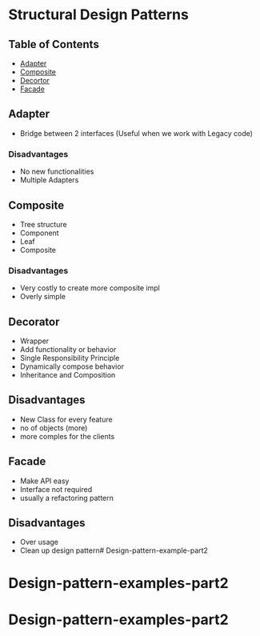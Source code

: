 # Structural Design Patterns
## Table of Contents
- [Adapter](#adapter)
- [Composite](#composite)
- [Decortor](#decorator)
- [Facade](#facade)

## Adapter <a name="adapter"></a>
- Bridge between 2 interfaces (Useful when we work with Legacy code)

### Disadvantages
- No new functionalities
- Multiple Adapters

## Composite <a name="composite"></a>
- Tree structure
- Component
- Leaf
- Composite

### Disadvantages
- Very costly to create more composite impl
- Overly simple

## Decorator <a name="decorator"></a>
- Wrapper
- Add functionality or behavior
- Single Responsibility Principle
- Dynamically compose behavior
- Inheritance and Composition

## Disadvantages
- New Class for every feature
- no of objects (more)
- more comples for the clients

## Facade <a name="facade"></a>
- Make API easy 
- Interface not required
- usually a refactoring pattern

## Disadvantages
- Over usage
- Clean up design pattern# Design-pattern-example-part2
# Design-pattern-examples-part2
# Design-pattern-examples-part2
